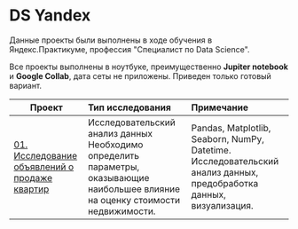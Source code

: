 # DS Yandex

Данные проекты были выполнены в ходе обучения в Яндекс.Практикуме, профессия "Специалист по Data Science".

Все проекты выполнены в ноутбуке, преимущественно **Jupiter notebook** и **Google Collab**, дата сеты не приложены. 
Приведен только готовый вариант. 

| **Проект** | **Тип исследования** | **Примечание** |
| -------------------- | :--------------------- |:---------------------------|
| [01. Исследование объявлений о продаже квартир](https://github.com/AndreyBondartchuck/DSY/tree/main/01%20Real%20state%20eda) | Исследовательский анализ данных Необходимо определить параметры, оказывающие наибольшее влияние на оценку стоимости недвижимости. | Pandas, Matplotlib, Seaborn, NumPy, Datetime. Исследовательский анализ данных, предобработка данных, визуализация.|
